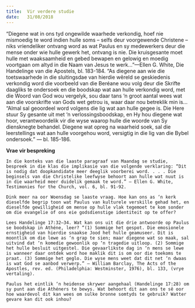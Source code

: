 ```yaml
---
title:  Vir verdere studie
date:   31/08/2018
---
```


“Diegene wat in ons tyd ongewilde waarhede verkondig, hoef nie mismoedig te word indien hulle soms – selfs deur voorgewende Christene – niks vriendeliker ontvang word as wat Paulus en sy medewerkers deur die mense onder wie hulle gewerk het, ontvang is nie. Die kruisgesante moet hulle met waaksaamheid en gebed bewapen en gelowig en moedig voortgaan om altyd in die Naam van Jesus te werk...”—Ellen G. White, Die Handelinge van die Apostels, bl. 183-184. “As diegene aan wie die toetswaarhede in die sluitingsdae van hierdie wêreld se geskiedenis verkondig word die voorbeeld van die Beréane wou volg deur die Skrifte daagliks te ondersoek en die boodskap wat aan hulle verkondig word, met die Woord van God wou vergelyk, sou daar tans ‘n groot aantal wees wat aan die voorskrifte van Gods wet getrou is, waar daar nou betreklik min is... “Almal sal geoordeel word volgens die lig wat aan hulle gegee is. Die Here stuur Sy gesante uit met ‘n verlossingsboodskap, en Hy hou diegene wat hoor, verantwoordelik vir die wyse waarop hulle die woorde van Sy diensknegte behandel. Diegene wat opreg na waarheid soek, sal die leerstellings wat aan hulle voorgehou word, versigtig in die lig van die Bybel ondersoek.” — bl. 185-186.

**Vrae vir bespreking**

`In die konteks van die laaste paragraaf van Maandag se studie, bespreek in die klas die implikasie van die volgende verklaring: “Dit is nodig dat doopkandidate meer deeglik voorberei word. . . . Die beginsels van die Christelike leefwyse behoort aan hulle wat nuut is in die waarheid meer duidelik gemaak te word.” — Ellen G. White, Testimonies for the Church, vol. 6, bl. 91-92.`

`Dink meer na oor Woensdag se laaste vraag. Hoe kan ons as ‘n kerk dieselfde begrip toon wat Paulus van kulturele verskille gehad het, en dieselfde gewilligheid om mense op hulle vlak tegemoet te kom sonder om die evangelie of ons eie godsdienstige identiteit op te offer?`

`Lees Handelinge 17:32–34. Wat kan ons uit die drie antwoorde op Paulus se boodskap in Athéne, leer? “(1) Sommige het gespot. Die emosionele ernstigheid van hierdie snaakse Jood het hulle geamuseer. Dit is moontlik om die lewe as ‘n grap te sien; maar diegene wat so maak, sal uitvind dat ‘n komedie gewoonlik op ‘n tragedie uitloop. (2) Sommige het hulle besluit uitgestel. Die gevaarlikste dag in ‘n mens se lewe is wanneer daar ontdek word hoe maklik dit is om oor die toekoms te praat. (3) Sommige het geglo. Die wyse mens weet dat dit net ‘n dwaas is wat God se aanbod verwerp.” — William Barclay, The Acts of the Apostles, rev. ed. (Philadelphia: Westminster, 1976), bl. 133, (vrye vertaling).`

`Paulus het eintlik ‘n heidense skrywer aangehaal (Handelinge 17:28) om sy punt aan die Athéners te bewys. Wat behoort dit aan ons te sê oor hoe waardevol dit kan wees om sulke bronne somtyds te gebruik? Watter gevare kan dit ook inhou?`